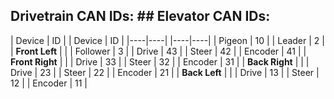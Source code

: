 ## Drivetrain CAN IDs:  ## Elevator CAN IDs:
| Device | ID |         | Device | ID |
|----|----|             |----|----|
| Pigeon | 10 |         | Leader | 2 |
| **Front Left** | |    | Follower | 3 |
| Drive | 43 | 
| Steer | 42 |
| Encoder | 41 |
| **Front Right** | |
| Drive | 33 |
| Steer | 32 |
| Encoder | 31 |
| **Back Right** | |
| Drive | 23 | 
| Steer | 22 | 
| Encoder | 21 |
| **Back Left** | |
| Drive | 13 | 
| Steer | 12 | 
| Encoder | 11 | 